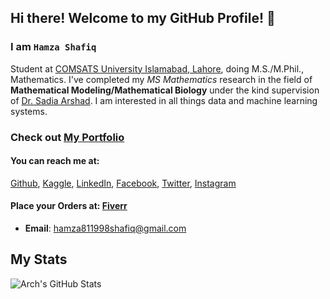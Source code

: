 ## Hi there! Welcome to my GitHub Profile! 👋
### I am `Hamza Shafiq`
Student at [COMSATS University Islamabad, Lahore](https://lahore.comsats.edu.pk/default.aspx), doing M.S./M.Phil., Mathematics. I've completed my _MS Mathematics_ research in the field of **Mathematical Modeling/Mathematical Biology** under the kind supervision of [Dr. Sadia Arshad](https://lahore.comsats.edu.pk/Employees/807). I am interested in all things data and machine learning systems.

### Check out [My Portfolio](https://hamza811998.github.io/Portfolio/)
#### **You can reach me at:**
[Github](https://github.com/hamza811998), [Kaggle](https://www.kaggle.com/hamza811998), [LinkedIn](https://www.linkedin.com/in/hamza811998/), [Facebook](https://www.facebook.com/hamza811998/), [Twitter](https://twitter.com/hamza811998), [Instagram](https://www.instagram.com/hamza811998/)
#### **Place your Orders at:** [Fiverr](https://www.fiverr.com/s/agNoNQ)
- **Email**: [hamza811998shafiq@gmail.com](hamza811998shafiq@gmail.com)

## My Stats

<img align="center" src="https://github-readme-stats.vercel.app/api/?username=hamza811998&&show_icons=true&line_height=27&count_private=true&title_color=ffffff&text_color=c9cacc&icon_color=2bbc8a&bg_color=1d1f21" alt="Arch's GitHub Stats" />
</a>
